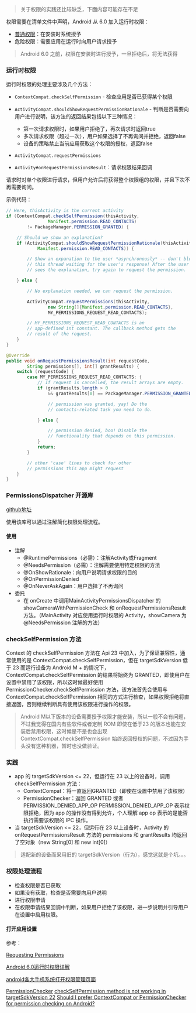 > 关于权限的实践还比较缺乏，下面内容可能存在不足

权限需要在清单文件中声明，Android 从 6.0 加入运行时权限：

+ [普通权限](https://developer.android.com/guide/topics/permissions/normal-permissions.html)：在安装时系统授予
+ 危险权限：需要应用在运行时向用户请求授予

> Android 6.0 之前，权限在安装时进行授予，一旦拒绝后，将无法获得

### 运行时权限

运行时权限的处理主要涉及几个方法：

+ `ContextCompat.checkSelfPermission` - 检查应用是否已获得某个权限


+ `ActivityCompat.shouldShowRequestPermissionRationale` - 判断是否需要向用户进行说明，该方法的返回结果包括以下三种情况：
  + 第一次请求权限时，如果用户拒绝了，再次请求时返回true
  + 多次请求权限（超过一次），用户如果选择了不再询问并拒绝，返回false
  + 设备的策略禁止当前应用获取这个权限的授权，返回false
+ `ActivityCompat.requestPermissions`
+ `Activity#onRequestPermissionsResult`：请求权限结果回调

请求时对单个权限进行请求，但用户允许后将获得整个权限组的权限，并且下次不再需要询问。

示例代码：

```java
// Here, thisActivity is the current activity
if (ContextCompat.checkSelfPermission(thisActivity,
                Manifest.permission.READ_CONTACTS)
        != PackageManager.PERMISSION_GRANTED) {

    // Should we show an explanation?
    if (ActivityCompat.shouldShowRequestPermissionRationale(thisActivity,
            Manifest.permission.READ_CONTACTS)) {

        // Show an expanation to the user *asynchronously* -- don't block
        // this thread waiting for the user's response! After the user
        // sees the explanation, try again to request the permission.

    } else {

        // No explanation needed, we can request the permission.

        ActivityCompat.requestPermissions(thisActivity,
                new String[]{Manifest.permission.READ_CONTACTS},
                MY_PERMISSIONS_REQUEST_READ_CONTACTS);

        // MY_PERMISSIONS_REQUEST_READ_CONTACTS is an
        // app-defined int constant. The callback method gets the
        // result of the request.
    }
}
```

```java
@Override
public void onRequestPermissionsResult(int requestCode,
        String permissions[], int[] grantResults) {
    switch (requestCode) {
        case MY_PERMISSIONS_REQUEST_READ_CONTACTS: {
            // If request is cancelled, the result arrays are empty.
            if (grantResults.length > 0
                && grantResults[0] == PackageManager.PERMISSION_GRANTED) {

                // permission was granted, yay! Do the
                // contacts-related task you need to do.

            } else {

                // permission denied, boo! Disable the
                // functionality that depends on this permission.
            }
            return;
        }

        // other 'case' lines to check for other
        // permissions this app might request
    }
}
```



### PermissionsDispatcher 开源库

[github地址](http://www.10tiao.com/html/227/201610/2650237473/1.html)

使用该库可以通过注解简化权限处理流程。

#### 使用

+ 注解
  + @RuntimePermissions（必需）：注解Activity或Fragment
  + @NeedsPermission（必需）：注解需要使用特定权限的方法
  + @OnShowRationale：向用户说明请求权限的目的
  + @OnPermissionDenied
  + @OnNeverAskAgain：用户选择了不再询问
+ 委托
  + 在 onCreate 中调用MainActivityPermissionsDispatcher 的 showCameraWithPermissionCheck 和 onRequestPermissionsResult 方法。（MainActivity 对应使用运行时权限的 Activity，showCamera 为@NeedsPermission 注解的方法）



### checkSelfPermission 方法

Context 的 checkSelfPermission 方法在 Api 23 中加入，为了保证兼容性，通常使用的是 ContextCompat.checkSelfPermission，但在 targetSdkVersion 低于 23 而运行设备为 Android M + 的情况下，ContextCompat.checkSelfPermission 的结果将始终为 GRANTED，即使用户在设置中禁用了该权限，所以这时候最好使用 PermissionChecker.checkSelfPermission 方法，该方法首先会使用与 ContextCompat.checkSelfPermission 相同的方式进行检查，如果权限拒绝将直接返回，否则继续判断具有使用该权限进行操作的权限。

>  Android M以下版本的设备需要授予权限才能安装，所以一般不会有问题，不过我觉得在国内有些软件或者定制 ROM 即使在低于23 的版本也能在安装后禁用权限，这时候是不是也会出现 ContextCompat.checkSelfPermission 始终返回授权的问题，不过因为手头没有这种机器，暂时也没做验证。



### 实践

+ app 的 targetSdkVersion <= 22，但运行在 23 以上的设备时，调用 checkSelfPermission 方法：
  + ContextCompat：将一直返回GRANTED（即使在设置中禁用了该权限）
  + PermissionChecker：返回 GRANTED 或者 PERMISSION_DENIED_APP_OP PERMISSION_DENIED_APP_OP 表示权限拒绝，因为 app 的操作没有得到允许，个人理解 app op 表示的是能否执行需要该权限的 IPC 操作。
+ 当 targetSdkVersion <= 22，但运行在 23 以上设备时，Activity 的 onRequestPermissionsResult 方法的 permissions 和 grantResults 均返回了空对象（new String[0] 和 new int[0]）




> 适配新的设备而采用旧的 targetSdkVersion（行为），感觉这就是个坑。。。



### 权限处理流程

+ 检查权限是否已获取
+ 如果没有获取，检查是否需要向用户说明
+ 进行权限申请
+ 在权限申请结果回调中判断，如果用户拒绝了该权限，进一步说明并引导用户在设置中启用权限。



#### 打开应用设置










参考：    

[Requesting Permissions](https://developer.android.com/guide/topics/permissions/requesting.html)

[Android 6.0运行时权限详解](http://www.10tiao.com/html/227/201610/2650237473/1.html)

[android各大手机系统打开权限管理页面](http://blog.csdn.net/vinomvp/article/details/52228377)

[PermissionChecker](https://developer.android.com/reference/android/support/v4/content/PermissionChecker.html)
[checkSelfPermission method is not working in targetSdkVersion 22](https://stackoverflow.com/questions/33407250/checkselfpermission-method-is-not-working-in-targetsdkversion-22)
[Should I prefer ContextCompat or PermissionChecker for permission checking on Android?](https://stackoverflow.com/questions/44813943/should-i-prefer-contextcompat-or-permissionchecker-for-permission-checking-on-an/44815034#44815034)